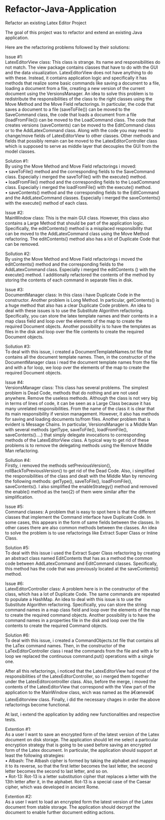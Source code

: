 # Refactor-Java-Application
Refactor an existing Latex Editor Project   

The goal of this project was to refactor and extend an existing Java application.   

Here are the refactoring problems followed by their solutions:

Issue #1:   
LatexEditorView class: This class is strange. Its name and responsibilities do not match. The view package contains classes that have to do with the GUI and the data visualization. LatexEditorView does not have anything to do with these. Instead, it contains application logic and specifically it has methods that realize some basic commands like saving a document to a file, loading a document from a file, creating a new version of the current document using the VersionsManager. An idea to solve this problem is to redistribute the responsibilities of the class to the right classes using the Move Method and the Move Field refactorings. In particular, the code that saves a document to a file (saveToFile()) can be moved to the SaveCommand class, the code that loads a document from a file (loadFromFile()) can be moved to the LoadCommand class. The code that creates versions (saveContents) can be moved to the EditCommand class or to the AddLatexCommand class. Along with the code you may need to change/move fields of LatexEditorView to other classes. Other methods and fields that possibly remain can be moved to the LatexEditorController class which is supposed to serve as middle layer that decouples the GUI from the model classes.

Solution #1:      
By using the Move Method and Move Field refactorings i moved:   
• saveToFile() method and the corresponding fields to the SaveCommand class. Especially i merged the saveToFile() with the execute() method.   
• loadFromFile() method and the corresponding fields to the LoadCommand class. Especially i merged the loadFromFile() with the execute() method.   
• saveContents() method and the corresponding fields to the EditCommand and the AddLatexCommand classes. Especially i merged the saveContents() with the execute() method of each class.

Issue #2:   
MainWindow class: This is the main GUI class. However, this class also contains a Large Method that should be part of the application logic. Specifically, the editContents() method is a misplaced responsibility that can be moved to the AddLatexCommand class using the Move Method refactoring. The editContents() method also has a lot of Duplicate Code that can be removed.

Sollution #2:   
By using the Move Method and Move Field refactorings i moved the editContents() method and the corresponding fields to the AddLatexCommand class. Especially i merged the editContents () with the execute() method. I additionally refactored the contents of the method by storing the contents of each command in separate files in disk.

Issue #3:   
DocumentManager class: In this class i have Duplicate Code in the constructor. Another problem is Long Method. In particular, getContents() is a huge method that also has a clear Duplicate Code problem. An idea to deal with these issues is to use the Substitute Algorithm refactoring. Specifically, you can store the latex template names and their contents in a map class field and loop over the elements of the map to create the required Document objects. Another possibility is to have the templates as files in the disk and loop over the file contents to create the required Document objects.

Sollution #3:   
To deal with this issue, i created a DocumentTemplateNames.txt file that contains all the document template names. Then, in the constructor of the DocumentManager class i read the document template names from the file and with a for loop, we loop over the elements of the map to create the required Document objects.

Issue #4:   
VersionsManager class: This class has several problems. The simplest problem is Dead Code, methods that do nothing and are not used anywhere. Remove the useless methods. Although the class is not very big in terms of lines of code, it can be seen as a Large Class because it has many unrelated responsibilities. From the name of the class it is clear that its main responsibility if version management. However, it also has methods for saving and loading documents to/from files. Another problem that is evident is Message Chains. In particular, VersionsManager is a Middle Man with several methods (getType, saveToFile(), loadFromFile(), saveContents()....) that simply delegate invocations to corresponding methods of the LatexEditorView class. A typical way to get rid of these problems is to remove the delegating methods using the Remove Middle Man refactoring.

Sollution #4:   
Firstly, i removed the methods setPreviousVersion(), rollBackToPreviousVersion() to get rid of the Dead Code. Also, i simplified the responsibilities of the class and dealt with the Middle Man by removing the following methods: getType(), saveToFile(), loadFromFile(), saveContents(). I also simplified the enableStrategy() method and removed the enable() method as the two(2) of them were similar after the simplification.

Issue #5:    
Command classes: A problem that is easy to spot here is that the different classes that implement the Command interface have Duplicate Code. In some cases, this appears in the form of same fields between the classes. In other cases there are also common methods between the classes. An idea to solve the problem is to use refactorings like Extract Super Class or Inline Class.

Solution #5:    
To deal with this issue i used the Extract Super Class refactoring by creating an abstract class named EditContents that has as a method the common code between AddLatexCommand and EditCommand classes. Specifically, this method has the code that was previously located at the saveContents() method.

Issue #6:   
LatexEditorController class: A problem here is in the constructor of the class, which has a lot of Duplicate Code. The same commands are repeated to populate a HashMap. An idea to deal with this issue is to use the Substitute Algorithm refactoring. Specifically, you can store the string command names in a map class field and loop over the elements of the map to create the required command objects. Another possibility is to have the command names in a properties file in the disk and loop over the file contents to create the required Command objects.

Solution #6:   
To deal with this issue, i created a CommandObjects.txt file that contains all the LaTex command names. Then, in the constructor of the LaTexEditorController class i read the commands from the file and with a for loop we replaced the continuous command.put() operations with a single one.

After all this refactorings, i noticed that the LatexEditorView had most of the responsibilities of the LatexEditorController, so i merged them together under the LatexEditorcontrolller class. Also, before the merge, i moved the contents of the LatexEditorView that correspond with the View part of the application to the MainWindow class, wich was named as the â€œnewâ€ LatexEditorview class. Finally, i did the necessary chages in order the above refactorings become functional.

At last, i extend the application by adding new functionalities and respective tests.

Extention #1:   
As a user I want to save an encrypted form of the latest version of the Latex document on disk storage. The application should let me select a particular encryption strategy that is going to be used before
saving an encrypted form of the Latex document. In particular, the application should support at least the following strategies:   
	• Atbash: The Atbash cipher is formed by taking the alphabet and mapping it to its reverse, so that the first letter becomes the last letter, the second letter becomes the second to last letter, and so on.   
	• Rot-13: Rot-13 is a letter substitution cipher that replaces a letter with the 13th letter after it, in the alphabet. Rot-13 is a special case of the Caesar cipher, which was developed in ancient Rome.

Extention #2:   	
As a user I want to load an encrypted form the latest version of the Latex document from stable storage. The application should decrypt the document to enable further document editing actions.

